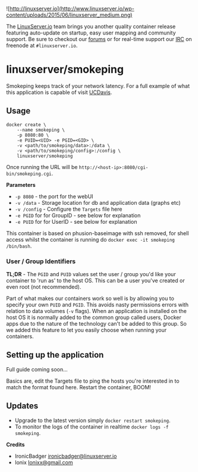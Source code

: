 ![http://linuxserver.io](http://www.linuxserver.io/wp-content/uploads/2015/06/linuxserver_medium.png)

The [LinuxServer.io](http://linuxserver.io) team brings you another quality container release featuring auto-update on startup, easy user mapping and community support. Be sure to checkout our [forums](http://forum.linuxserver.io) or for real-time support our [IRC](http://www.linuxserver.io/index.php/irc/) on freenode at `#linuxserver.io`.

# linuxserver/smokeping

Smokeping keeps track of your network latency. For a full example of what this application is capable of visit [UCDavis](http://smokeping.ucdavis.edu/cgi-bin/smokeping.fcgi).

## Usage

```
docker create \
	--name smokeping \
	-p 8080:80 \
	-e PUID=<UID> -e PGID=<GID> \
	-v <path/to/smokeping/data>:/data \
	-v <path/to/smokeping/config>:/config \
	linuxserver/smokeping
```

Once running the URL will be `http://<host-ip>:8080/cgi-bin/smokeping.cgi`.

**Parameters**

* `-p 8080` - the port for the webUI
* `-v /data` - Storage location for db and application data (graphs etc)
* `-v /config` - Configure the `Targets` file here
* `-e PGID` for for GroupID - see below for explanation
* `-e PUID` for for UserID - see below for explanation

This container is based on phusion-baseimage with ssh removed, for shell access whilst the container is running do `docker exec -it smokeping /bin/bash`.

### User / Group Identifiers

**TL;DR** - The `PGID` and `PUID` values set the user / group you'd like your container to 'run as' to the host OS. This can be a user you've created or even root (not recommended).

Part of what makes our containers work so well is by allowing you to specify your own `PUID` and `PGID`. This avoids nasty permissions errors with relation to data volumes (`-v` flags). When an application is installed on the host OS it is normally added to the common group called users, Docker apps due to the nature of the technology can't be added to this group. So we added this feature to let you easily choose when running your containers.

## Setting up the application 

Full guide coming soon...

Basics are, edit the Targets file to ping the hosts you're interested in to match the format found here. Restart the container, BOOM!


## Updates

* Upgrade to the latest version simply `docker restart smokeping`.
* To monitor the logs of the container in realtime `docker logs -f smokeping`.


**Credits**

* IronicBadger <ironicbadger@linuxserver.io>
* lonix <lonixx@gmail.com>